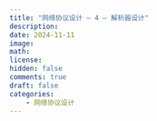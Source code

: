 ```yaml
---
title: "网络协议设计 — 4 — 解析器设计"
description: 
date: 2024-11-11
image: 
math: 
license: 
hidden: false
comments: true
draft: false
categories:
    - 网络协议设计
---
```


# 